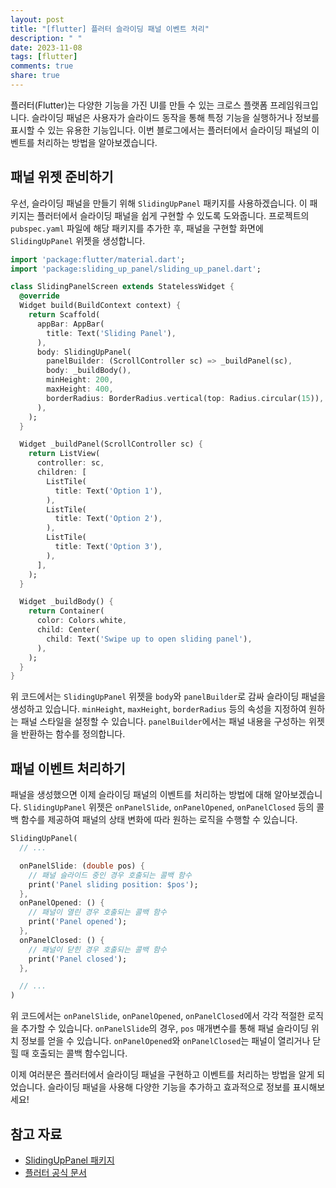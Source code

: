 ```yaml
---
layout: post
title: "[flutter] 플러터 슬라이딩 패널 이벤트 처리"
description: " "
date: 2023-11-08
tags: [flutter]
comments: true
share: true
---
```


플러터(Flutter)는 다양한 기능을 가진 UI를 만들 수 있는 크로스 플랫폼 프레임워크입니다. 슬라이딩 패널은 사용자가 슬라이드 동작을 통해 특정 기능을 실행하거나 정보를 표시할 수 있는 유용한 기능입니다. 이번 블로그에서는 플러터에서 슬라이딩 패널의 이벤트를 처리하는 방법을 알아보겠습니다.

## 패널 위젯 준비하기

우선, 슬라이딩 패널을 만들기 위해 `SlidingUpPanel` 패키지를 사용하겠습니다. 이 패키지는 플러터에서 슬라이딩 패널을 쉽게 구현할 수 있도록 도와줍니다. 프로젝트의 `pubspec.yaml` 파일에 해당 패키지를 추가한 후, 패널을 구현할 화면에 `SlidingUpPanel` 위젯을 생성합니다.

```dart
import 'package:flutter/material.dart';
import 'package:sliding_up_panel/sliding_up_panel.dart';

class SlidingPanelScreen extends StatelessWidget {
  @override
  Widget build(BuildContext context) {
    return Scaffold(
      appBar: AppBar(
        title: Text('Sliding Panel'),
      ),
      body: SlidingUpPanel(
        panelBuilder: (ScrollController sc) => _buildPanel(sc),
        body: _buildBody(),
        minHeight: 200,
        maxHeight: 400,
        borderRadius: BorderRadius.vertical(top: Radius.circular(15)),
      ),
    );
  }

  Widget _buildPanel(ScrollController sc) {
    return ListView(
      controller: sc,
      children: [
        ListTile(
          title: Text('Option 1'),
        ),
        ListTile(
          title: Text('Option 2'),
        ),
        ListTile(
          title: Text('Option 3'),
        ),
      ],
    );
  }

  Widget _buildBody() {
    return Container(
      color: Colors.white,
      child: Center(
        child: Text('Swipe up to open sliding panel'),
      ),
    );
  }
}
```

위 코드에서는 `SlidingUpPanel` 위젯을 `body`와 `panelBuilder`로 감싸 슬라이딩 패널을 생성하고 있습니다. `minHeight`, `maxHeight`, `borderRadius` 등의 속성을 지정하여 원하는 패널 스타일을 설정할 수 있습니다. `panelBuilder`에서는 패널 내용을 구성하는 위젯을 반환하는 함수를 정의합니다.

## 패널 이벤트 처리하기

패널을 생성했으면 이제 슬라이딩 패널의 이벤트를 처리하는 방법에 대해 알아보겠습니다. `SlidingUpPanel` 위젯은 `onPanelSlide`, `onPanelOpened`, `onPanelClosed` 등의 콜백 함수를 제공하여 패널의 상태 변화에 따라 원하는 로직을 수행할 수 있습니다.

```dart
SlidingUpPanel(
  // ...

  onPanelSlide: (double pos) {
    // 패널 슬라이드 중인 경우 호출되는 콜백 함수
    print('Panel sliding position: $pos');
  },
  onPanelOpened: () {
    // 패널이 열린 경우 호출되는 콜백 함수
    print('Panel opened');
  },
  onPanelClosed: () {
    // 패널이 닫힌 경우 호출되는 콜백 함수
    print('Panel closed');
  },

  // ...
)
```

위 코드에서는 `onPanelSlide`, `onPanelOpened`, `onPanelClosed`에서 각각 적절한 로직을 추가할 수 있습니다. `onPanelSlide`의 경우, `pos` 매개변수를 통해 패널 슬라이딩 위치 정보를 얻을 수 있습니다. `onPanelOpened`와 `onPanelClosed`는 패널이 열리거나 닫힐 때 호출되는 콜백 함수입니다.

이제 여러분은 플러터에서 슬라이딩 패널을 구현하고 이벤트를 처리하는 방법을 알게 되었습니다. 슬라이딩 패널을 사용해 다양한 기능을 추가하고 효과적으로 정보를 표시해보세요!

## 참고 자료

- [SlidingUpPanel 패키지](https://pub.dev/packages/sliding_up_panel)
- [플러터 공식 문서](https://flutter.dev/docs)